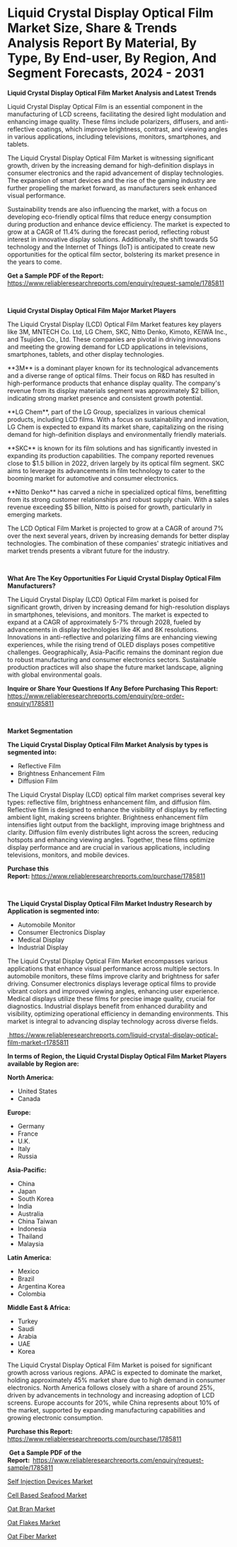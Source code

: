 <p><h1>Liquid Crystal Display Optical Film Market Size, Share & Trends Analysis Report By Material, By Type, By End-user, By Region, And Segment Forecasts, 2024 - 2031</h1></p><p><strong>Liquid Crystal Display Optical Film Market Analysis and Latest Trends</strong></p>
<p><p>Liquid Crystal Display Optical Film is an essential component in the manufacturing of LCD screens, facilitating the desired light modulation and enhancing image quality. These films include polarizers, diffusers, and anti-reflective coatings, which improve brightness, contrast, and viewing angles in various applications, including televisions, monitors, smartphones, and tablets.</p><p>The Liquid Crystal Display Optical Film Market is witnessing significant growth, driven by the increasing demand for high-definition displays in consumer electronics and the rapid advancement of display technologies. The expansion of smart devices and the rise of the gaming industry are further propelling the market forward, as manufacturers seek enhanced visual performance.</p><p>Sustainability trends are also influencing the market, with a focus on developing eco-friendly optical films that reduce energy consumption during production and enhance device efficiency. The market is expected to grow at a CAGR of 11.4% during the forecast period, reflecting robust interest in innovative display solutions. Additionally, the shift towards 5G technology and the Internet of Things (IoT) is anticipated to create new opportunities for the optical film sector, bolstering its market presence in the years to come.</p></p>
<p><strong>Get a Sample PDF of the Report:&nbsp;</strong> <a href="https://www.reliableresearchreports.com/enquiry/request-sample/1785811?utm_campaign=1333&utm_medium=2&utm_source=Github&utm_content=ia&utm_term=09102024&utm_id=liquid-crystal-display-optical-film">https://www.reliableresearchreports.com/enquiry/request-sample/1785811</a></p>
<p>&nbsp;</p>
<p><strong>Liquid Crystal Display Optical Film Major Market Players</strong></p>
<p><p>The Liquid Crystal Display (LCD) Optical Film Market features key players like 3M, MNTECH Co. Ltd, LG Chem, SKC, Nitto Denko, Kimoto, KEIWA Inc., and Tsujiden Co., Ltd. These companies are pivotal in driving innovations and meeting the growing demand for LCD applications in televisions, smartphones, tablets, and other display technologies.</p><p>**3M** is a dominant player known for its technological advancements and a diverse range of optical films. Their focus on R&D has resulted in high-performance products that enhance display quality. The company's revenue from its display materials segment was approximately $2 billion, indicating strong market presence and consistent growth potential.</p><p>**LG Chem**, part of the LG Group, specializes in various chemical products, including LCD films. With a focus on sustainability and innovation, LG Chem is expected to expand its market share, capitalizing on the rising demand for high-definition displays and environmentally friendly materials.</p><p>**SKC** is known for its film solutions and has significantly invested in expanding its production capabilities. The company reported revenues close to $1.5 billion in 2022, driven largely by its optical film segment. SKC aims to leverage its advancements in film technology to cater to the booming market for automotive and consumer electronics.</p><p>**Nitto Denko** has carved a niche in specialized optical films, benefitting from its strong customer relationships and robust supply chain. With a sales revenue exceeding $5 billion, Nitto is poised for growth, particularly in emerging markets.</p><p>The LCD Optical Film Market is projected to grow at a CAGR of around 7% over the next several years, driven by increasing demands for better display technologies. The combination of these companies' strategic initiatives and market trends presents a vibrant future for the industry.</p></p>
<p>&nbsp;</p>
<p><strong>What Are The Key Opportunities For Liquid Crystal Display Optical Film Manufacturers?</strong></p>
<p><p>The Liquid Crystal Display (LCD) Optical Film market is poised for significant growth, driven by increasing demand for high-resolution displays in smartphones, televisions, and monitors. The market is expected to expand at a CAGR of approximately 5-7% through 2028, fueled by advancements in display technologies like 4K and 8K resolutions. Innovations in anti-reflective and polarizing films are enhancing viewing experiences, while the rising trend of OLED displays poses competitive challenges. Geographically, Asia-Pacific remains the dominant region due to robust manufacturing and consumer electronics sectors. Sustainable production practices will also shape the future market landscape, aligning with global environmental goals.</p></p>
<p><strong>Inquire or Share Your Questions If Any Before Purchasing This Report:</strong> <a href="https://www.reliableresearchreports.com/enquiry/pre-order-enquiry/1785811?utm_campaign=1333&utm_medium=2&utm_source=Github&utm_content=ia&utm_term=09102024&utm_id=liquid-crystal-display-optical-film">https://www.reliableresearchreports.com/enquiry/pre-order-enquiry/1785811</a></p>
<p>&nbsp;</p>
<p><strong>Market Segmentation</strong></p>
<p><strong>The Liquid Crystal Display Optical Film Market Analysis by types is segmented into:</strong></p>
<p><ul><li>Reflective Film</li><li>Brightness Enhancement Film</li><li>Diffusion Film</li></ul></p>
<p><p>The Liquid Crystal Display (LCD) optical film market comprises several key types: reflective film, brightness enhancement film, and diffusion film. Reflective film is designed to enhance the visibility of displays by reflecting ambient light, making screens brighter. Brightness enhancement film intensifies light output from the backlight, improving image brightness and clarity. Diffusion film evenly distributes light across the screen, reducing hotspots and enhancing viewing angles. Together, these films optimize display performance and are crucial in various applications, including televisions, monitors, and mobile devices.</p></p>
<p><strong>Purchase this Report:&nbsp;</strong><a href="https://www.reliableresearchreports.com/purchase/1785811?utm_campaign=1333&utm_medium=2&utm_source=Github&utm_content=ia&utm_term=09102024&utm_id=liquid-crystal-display-optical-film">https://www.reliableresearchreports.com/purchase/1785811</a></p>
<p>&nbsp;</p>
<p><strong>The Liquid Crystal Display Optical Film Market Industry Research by Application is segmented into:</strong></p>
<p><ul><li>Automobile Monitor</li><li>Consumer Electronics Display</li><li>Medical Display</li><li>Industrial Display</li></ul></p>
<p><p>The Liquid Crystal Display Optical Film Market encompasses various applications that enhance visual performance across multiple sectors. In automobile monitors, these films improve clarity and brightness for safer driving. Consumer electronics displays leverage optical films to provide vibrant colors and improved viewing angles, enhancing user experience. Medical displays utilize these films for precise image quality, crucial for diagnostics. Industrial displays benefit from enhanced durability and visibility, optimizing operational efficiency in demanding environments. This market is integral to advancing display technology across diverse fields.</p></p>
<p><a href="https://www.reliableresearchreports.com/liquid-crystal-display-optical-film-market-r1785811?utm_campaign=1333&utm_medium=2&utm_source=Github&utm_content=ia&utm_term=09102024&utm_id=liquid-crystal-display-optical-film">&nbsp;https://www.reliableresearchreports.com/liquid-crystal-display-optical-film-market-r1785811</a></p>
<p><strong>In terms of Region, the Liquid Crystal Display Optical Film Market Players available by Region are:</strong></p>
<p>
    <p> <strong> North America: </strong>
        <ul>
            <li>United States</li>
            <li>Canada</li>
        </ul>
        </p> 
    <p> <strong> Europe: </strong>
        <ul>
            <li>Germany</li>
            <li>France</li>
            <li>U.K.</li>
            <li>Italy</li>
            <li>Russia</li>
        </ul>
        </p> 
    <p> <strong> Asia-Pacific: </strong>
        <ul>
            <li>China</li>
            <li>Japan</li>
            <li>South Korea</li>
            <li>India</li>
            <li>Australia</li>
            <li>China Taiwan</li>
            <li>Indonesia</li>
            <li>Thailand</li>
            <li>Malaysia</li>
        </ul>
        </p> 
    <p> <strong> Latin America: </strong>
        <ul>
            <li>Mexico</li>
            <li>Brazil</li>
            <li>Argentina Korea</li>
            <li>Colombia</li>
        </ul>
        </p> 
    <p> <strong> Middle East & Africa: </strong>
        <ul>
            <li>Turkey</li>
            <li>Saudi</li>
            <li>Arabia</li>
            <li>UAE</li>
            <li>Korea</li>
        </ul>
    </p>
    </p>
<p><p>The Liquid Crystal Display Optical Film Market is poised for significant growth across various regions. APAC is expected to dominate the market, holding approximately 45% market share due to high demand in consumer electronics. North America follows closely with a share of around 25%, driven by advancements in technology and increasing adoption of LCD screens. Europe accounts for 20%, while China represents about 10% of the market, supported by expanding manufacturing capabilities and growing electronic consumption.</p></p>
<p><strong>Purchase this Report: </strong><a href="https://www.reliableresearchreports.com/purchase/1785811?utm_campaign=1333&utm_medium=2&utm_source=Github&utm_content=ia&utm_term=09102024&utm_id=liquid-crystal-display-optical-film">https://www.reliableresearchreports.com/purchase/1785811</a></p>
<p>&nbsp;<strong>Get a Sample PDF of the Report:&nbsp;&nbsp;</strong><a href="https://www.reliableresearchreports.com/enquiry/request-sample/1785811?utm_campaign=1333&utm_medium=2&utm_source=Github&utm_content=ia&utm_term=09102024&utm_id=liquid-crystal-display-optical-film">https://www.reliableresearchreports.com/enquiry/request-sample/1785811</a></p>
<p><strong></strong></p>
<p><p><a href="https://www.linkedin.com/pulse/self-injection-devices-market-ecosystem-competitive-landscape-vhf0c?utm_campaign=1333&utm_medium=2&utm_source=Github&utm_content=ia&utm_term=09102024&utm_id=liquid-crystal-display-optical-film">Self Injection Devices Market</a></p><p><a href="https://www.linkedin.com/pulse/global-cell-based-seafood-market-trends-innovations-forward-looking-3soif?utm_campaign=1333&utm_medium=2&utm_source=Github&utm_content=ia&utm_term=09102024&utm_id=liquid-crystal-display-optical-film">Cell Based Seafood Market</a></p><p><a href="https://www.linkedin.com/pulse/oat-bran-market-global-regional-analysis-2024-2031-mark-research-h6vwf?utm_campaign=1333&utm_medium=2&utm_source=Github&utm_content=ia&utm_term=09102024&utm_id=liquid-crystal-display-optical-film">Oat Bran Market</a></p><p><a href="https://www.linkedin.com/pulse/oat-flakes-market2024-2031-industry-insights-investment-opportunities-6psjf?utm_campaign=1333&utm_medium=2&utm_source=Github&utm_content=ia&utm_term=09102024&utm_id=liquid-crystal-display-optical-film">Oat Flakes Market</a></p><p><a href="https://www.linkedin.com/pulse/oat-fiber-market-revolution-size-share-emerging-trends-2024-ktcjf?utm_campaign=1333&utm_medium=2&utm_source=Github&utm_content=ia&utm_term=09102024&utm_id=liquid-crystal-display-optical-film">Oat Fiber Market</a></p></p>